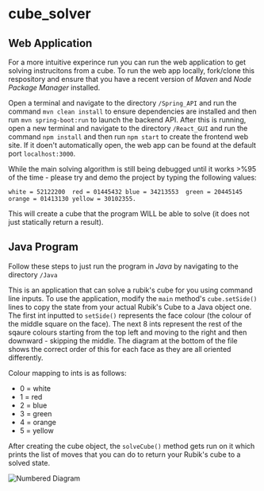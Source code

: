 # cube_solver

## Web Application
For a more intuitive experince run you can run the web application to get solving instrucitons from a cube. To run the web app locally, fork/clone this respository and ensure that you have a recent version of *Maven* and *Node Package Manager* installed.

Open a terminal and navigate to the directory `/Spring_API` and run the command `mvn clean install` to ensure dependencies are installed and then run `mvn spring-boot:run` to launch the backend API. After this is running, open a new terminal and navigate to the directory `/React_GUI` and run the command `npm install` and then run `npm start` to create the frontend web site. If it doen't automatically open, the web app can be found at the default port `localhost:3000`.

While the main solving algorithm is still being debugged until it works >%95 of the time - please try and demo the project by typing the following values: 

`white = 52122200  red = 01445432 blue = 34213553  green = 20445145 orange = 01413130 yellow = 30102355.`

This will create a cube that the program WILL be able to solve (it does not just statically return a result).

## Java Program

Follow these steps to just run the program in *Java* by navigating to the directory `/Java`

This is an application that can solve a rubik's cube for you using command line inputs.
To use the application, modify the `main` method's `cube.setSide()` lines to copy the state from your actual Rubik's Cube to a Java object one.
The first int inputted to `setSide()` represents the face colour (the colour of the middle square on the face).
The next 8 ints represent the rest of the sqaure colours starting from the top left and moving to the right and then downward - skipping the middle. The diagram at the bottom of the file shows the correct order of this for each face as they are all oriented differently.

Colour mapping to ints is as follows:

- 0 = white
- 1 = red
- 2 = blue
- 3 = green
- 4 = orange
- 5 = yellow

After creating the cube object, the `solveCube()` method gets run on it which prints the list of moves that you can do to return your Rubik's cube to a solved state.

![Numbered Diagram](https://github.com/jmcdona1d/cube_solver/blob/master/Resources/Numbered_Net_Good.png "Logo Title Text")
